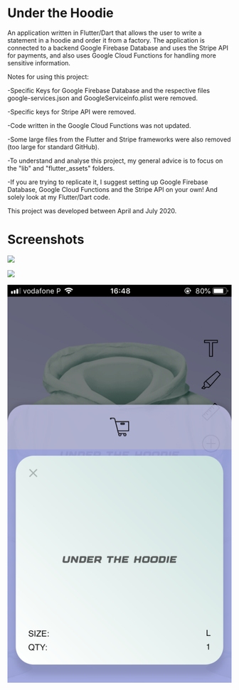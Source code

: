 # Under the Hoodie

An application written in Flutter/Dart that allows the user to write a statement in a hoodie and order it from a factory. The application is connected to a backend Google Firebase Database and uses the Stripe API for payments, and also uses Google Cloud Functions for handling more sensitive information.


Notes for using this project:

-Specific Keys for Google Firebase Database and the respective files google-services.json and GoogleServiceinfo.plist were removed.

-Specific keys for Stripe API were removed.

-Code written in the Google Cloud Functions was not updated.

-Some large files from the Flutter and Stripe frameworks were also removed (too large for standard GitHub).

-To understand and analyse this project, my general advice is to focus on the "lib" and "flutter_assets" folders.

-If you are trying to replicate it, I suggest setting up Google Firebase Database, Google Cloud Functions and the Stripe API on your own! And solely look at my  Flutter/Dart code.


This project was developed between April and July 2020.


# Screenshots

![](images/image1.png)

![](images/image2.png)

![](images/image3.png)
